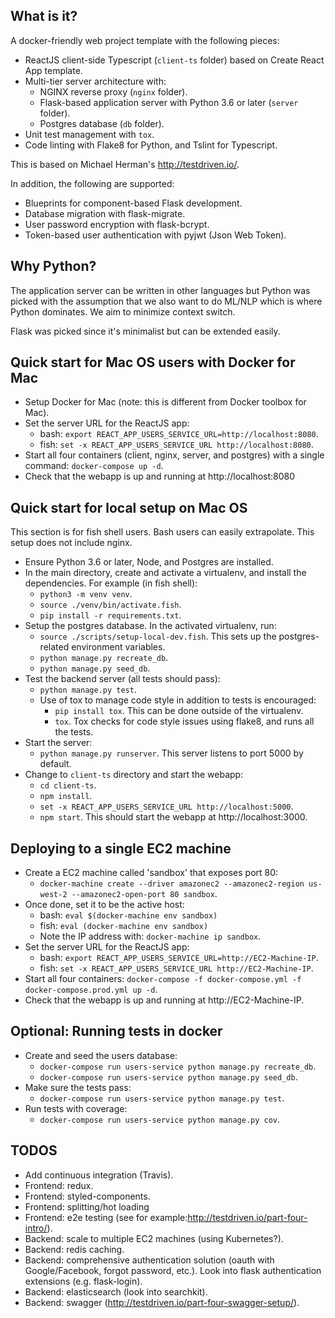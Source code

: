 ## What is it?

A docker-friendly web project template with the following pieces:

- ReactJS client-side Typescript (`client-ts` folder) based on Create React App template.
- Multi-tier server architecture with:
    - NGINX reverse proxy (`nginx` folder).
    - Flask-based application server with Python 3.6 or later (`server` folder).
    - Postgres database (`db` folder).
- Unit test management with `tox`.
- Code linting with Flake8 for Python, and Tslint for Typescript.
    
This is based on Michael Herman's http://testdriven.io/.

In addition, the following are supported:

- Blueprints for component-based Flask development.
- Database migration with flask-migrate.
- User password encryption with flask-bcrypt.
- Token-based user authentication with pyjwt (Json Web Token).

## Why Python? 

The application server can be written in other languages but Python was 
picked with the assumption that we also want to do ML/NLP which is where
Python dominates. We aim to minimize context switch.

Flask was picked since it's minimalist but can be extended easily.

    
## Quick start for Mac OS users with Docker for Mac

- Setup Docker for Mac (note: this is different from Docker toolbox for Mac).
- Set the server URL for the ReactJS app: 
    - bash: `export REACT_APP_USERS_SERVICE_URL=http://localhost:8080`.
    - fish: `set -x REACT_APP_USERS_SERVICE_URL http://localhost:8080`.
- Start all four containers (client, nginx, server, and postgres) with a single command: `docker-compose up -d`.
- Check that the webapp is up and running at http://localhost:8080

## Quick start for local setup on Mac OS

This section is for fish shell users. Bash users can easily extrapolate. This setup does not include nginx.

- Ensure Python 3.6 or later, Node, and Postgres are installed.
- In the main directory, create and activate a virtualenv, and install the dependencies. For example (in fish shell):
    - `python3 -m venv venv`.
    - `source ./venv/bin/activate.fish`.
    - `pip install -r requirements.txt`.
- Setup the postgres database. In the activated virtualenv, run:
    - `source ./scripts/setup-local-dev.fish`. This sets up the postgres-related environment variables.
    - `python manage.py recreate_db`.
    - `python manage.py seed_db`.
- Test the backend server (all tests should pass):
    - `python manage.py test`.
    - Use of tox to manage code style in addition to tests is encouraged:
        - `pip install tox`. This can be done outside of the virtualenv.
        - `tox`. Tox checks for code style issues using flake8, and runs all the tests.
- Start the server:
    - `python manage.py runserver`. This server listens to port 5000 by default.
- Change to `client-ts` directory and start the webapp:
    - `cd client-ts`.
    - `npm install`.
    - `set -x REACT_APP_USERS_SERVICE_URL http://localhost:5000`.
    - `npm start`. This should start the webapp at http://localhost:3000.

## Deploying to a single EC2 machine

- Create a EC2 machine called 'sandbox' that exposes port 80: 
    - `docker-machine create --driver amazonec2 --amazonec2-region us-west-2 --amazonec2-open-port 80 sandbox`.
- Once done, set it to be the active host: 
    - bash: `eval $(docker-machine env sandbox)` 
    - fish: `eval (docker-machine env sandbox)` 
    - Note the IP address with: `docker-machine ip sandbox`.
- Set the server URL for the ReactJS app: 
    - bash: `export REACT_APP_USERS_SERVICE_URL=http://EC2-Machine-IP`.
    - fish: `set -x REACT_APP_USERS_SERVICE_URL http://EC2-Machine-IP`.
- Start all four containers: `docker-compose -f docker-compose.yml -f docker-compose.prod.yml up -d`.
- Check that the webapp is up and running at http://EC2-Machine-IP.

## Optional: Running tests in docker

- Create and seed the users database: 
    - `docker-compose run users-service python manage.py recreate_db`.
    - `docker-compose run users-service python manage.py seed_db`.
- Make sure the tests pass:
    - `docker-compose run users-service python manage.py test`.
- Run tests with coverage:
    - `docker-compose run users-service python manage.py cov`.

## TODOS

- Add continuous integration (Travis).
- Frontend: redux.
- Frontend: styled-components.
- Frontend: splitting/hot loading
- Frontend: e2e testing (see for example:http://testdriven.io/part-four-intro/).
- Backend: scale to multiple EC2 machines (using Kubernetes?).
- Backend: redis caching.
- Backend: comprehensive authentication solution (oauth with Google/Facebook, forgot password, etc.).
Look into flask authentication extensions (e.g. flask-login).
- Backend: elasticsearch (look into searchkit).
- Backend: swagger (http://testdriven.io/part-four-swagger-setup/).
